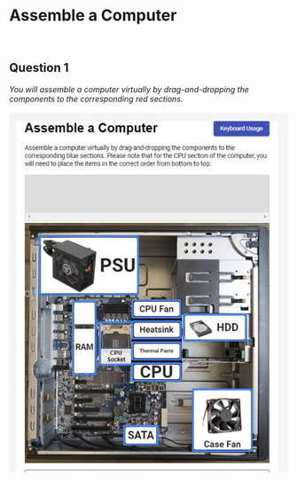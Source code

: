# Assemble a Computer

<br>

## Question 1

*You will assemble a computer virtually by drag-and-dropping the components to the corresponding red sections.*

<p align="left">
  <img src="resources/AssembleComputer.JPG" width="750">
</p>